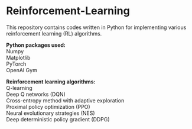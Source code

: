 # Reinforcement-Learning
This repository contains codes written in Python for implementing various reinforcement learning (RL) algorithms.

**Python packages used:** <br />
Numpy <br />
Matplotlib <br />
PyTorch <br />
OpenAI Gym <br />

**Reinforcement learning algorithms:** <br />
Q-learning <br />
Deep Q networks (DQN) <br />
Cross-entropy method with adaptive exploration <br />
Proximal policy optimization (PPO) <br />
Neural evolutionary strategies (NES) <br />
Deep deterministic policy gradient (DDPG) <br />
